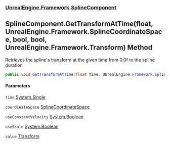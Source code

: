 ### [UnrealEngine.Framework](./UnrealEngine-Framework.md 'UnrealEngine.Framework').[SplineComponent](./SplineComponent.md 'UnrealEngine.Framework.SplineComponent')
## SplineComponent.GetTransformAtTime(float, UnrealEngine.Framework.SplineCoordinateSpace, bool, bool, UnrealEngine.Framework.Transform) Method
Retrieves the spline's transform at the given time from 0.0f to the spline duration  
```csharp
public void GetTransformAtTime(float time, UnrealEngine.Framework.SplineCoordinateSpace coordinateSpace, bool useConstantVelocity, bool useScale, ref UnrealEngine.Framework.Transform value);
```
#### Parameters
<a name='UnrealEngine-Framework-SplineComponent-GetTransformAtTime(float_UnrealEngine-Framework-SplineCoordinateSpace_bool_bool_UnrealEngine-Framework-Transform)-time'></a>
`time` [System.Single](https://docs.microsoft.com/en-us/dotnet/api/System.Single 'System.Single')  
  
<a name='UnrealEngine-Framework-SplineComponent-GetTransformAtTime(float_UnrealEngine-Framework-SplineCoordinateSpace_bool_bool_UnrealEngine-Framework-Transform)-coordinateSpace'></a>
`coordinateSpace` [SplineCoordinateSpace](./SplineCoordinateSpace.md 'UnrealEngine.Framework.SplineCoordinateSpace')  
  
<a name='UnrealEngine-Framework-SplineComponent-GetTransformAtTime(float_UnrealEngine-Framework-SplineCoordinateSpace_bool_bool_UnrealEngine-Framework-Transform)-useConstantVelocity'></a>
`useConstantVelocity` [System.Boolean](https://docs.microsoft.com/en-us/dotnet/api/System.Boolean 'System.Boolean')  
  
<a name='UnrealEngine-Framework-SplineComponent-GetTransformAtTime(float_UnrealEngine-Framework-SplineCoordinateSpace_bool_bool_UnrealEngine-Framework-Transform)-useScale'></a>
`useScale` [System.Boolean](https://docs.microsoft.com/en-us/dotnet/api/System.Boolean 'System.Boolean')  
  
<a name='UnrealEngine-Framework-SplineComponent-GetTransformAtTime(float_UnrealEngine-Framework-SplineCoordinateSpace_bool_bool_UnrealEngine-Framework-Transform)-value'></a>
`value` [Transform](./Transform.md 'UnrealEngine.Framework.Transform')  
  
